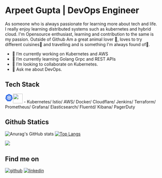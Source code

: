 # Arpeet Gupta | DevOps Engineer
As someone who is always passionate for learning more about tech and life. I really enjoy learning distributed systems such as kubernetes and hybrid cloud. I'm Opensource enthusiast, learning and contribution to the same is my passion. Outside of Github Am a great animal lover 🐶, loves to try different cuisines🍜 and travelling and is something I'm always found of🚕.

- 🔭 I’m currently working on Kubernetes and AWS 
- 🌱 I’m currently learning Golang Grpc and REST APIs 
- 👯 I’m looking to collaborate on Kubernetes.
- 💬 Ask me about DevOps.

## Tech Stack
<img height="32" width="32" src="https://cdn.jsdelivr.net/npm/simple-icons@v4/icons/linkedin.svg" />
<img align="left" alt="kubernetes" height="26" width="26" src="https://raw.githubusercontent.com/github/explore/80688e429a7d4ef2fca1e82350fe8e3517d3494d/topics/kubernetes/kubernetes.png" />
- Kubernetes/ Istio/ AWS/ Docker/ Cloudflare/ Jenkins/ Terraform/ Prometheus/ Grafana/ Elasticsearch/ Fluentd/ Kibana/ PagerDuty

## Github Statics
![Anurag's GitHub stats](https://github-readme-stats.vercel.app/api?username=Arpeet-gupta&show_icons=true&theme=radical&count_private=true) [![Top Langs](https://github-readme-stats.vercel.app/api/top-langs/?username=Arpeet-gupta)](https://github.com/anuraghazra/github-readme-stats)



![](https://komarev.com/ghpvc/?username=Arpeet-gupta&style=plastic&label=PROFILE+VIEWS&color=green)

## Find me on
[<img src='https://cdn.jsdelivr.net/npm/simple-icons@3.0.1/icons/github.svg' alt='github' height='40'>](https://github.com/Arpeet-gupta)  [<img src='https://cdn.jsdelivr.net/npm/simple-icons@3.0.1/icons/linkedin.svg' alt='linkedin' height='40'>](https://www.linkedin.com/in/linkedin.com/in/arpit-gupta-060674164/) 
